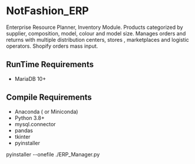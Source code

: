 # NotFashion_ERP
Enterprise Resource Planner, Inventory Module.
Products categorized by supplier, composition, model, colour and model size. 
Manages orders and returns with multiple distribution centers,  stores , marketplaces and logistic operators. 
Shopify orders mass input.


## RunTime Requirements

- MariaDB 10+

## Compile Requirements

- Anaconda ( or Miniconda)
- Python 3.8+
- mysql.connector
- pandas
- tkinter
- pyinstaller


pyinstaller --onefile ./ERP_Manager.py








